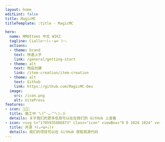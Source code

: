```yaml
---
layout: home
editLint: false
title: MagicMC
titleTemplate: :title - MagicMC

hero:
  name: MMOItems 中文 WIKI
  tagline: Ciallo～(∠・ω< )⌒☆​
  actions:
  - theme: brand
    text: 快速上手
    link: /general/getting-start
  - theme: alt
    text: 物品创建
    link: /item-creation/item-creation
  - theme: alt
    text: Github
    link: https://github.com/MagicMC-Dev
  image:
    src: /icon.png
    alt: VitePress
features:
- icon: 👨🏻‍💻
  title: 施工中 ㄟ(^･ᴗ･^ㄟ)☆彡
  details: 关于我们的更多信息可以在在我们的 GitHub 上查看
- icon: <svg t="1705935086873" class="icon" viewBox="0 0 1024 1024" version="1.1" xmlns="http://www.w3.org/2000/svg" p-id="2697" width="200" height="200"><path d="M512 64a448 448 0 1 0 0 896A448 448 0 0 0 512 64z m118.08 813.248h-3.456a19.2 19.2 0 0 1-14.272-5.248 19.2 19.2 0 0 1-5.248-13.888v-52.48c0.256-17.472 0.384-35.072 0.384-52.864 0-12.992-1.92-25.92-5.632-38.4a68.352 68.352 0 0 0-20.224-32.64c26.048-2.56 51.648-8.448 76.16-17.6a143.232 143.232 0 0 0 87.744-92.224c7.936-25.728 11.712-52.544 11.136-79.488a154.368 154.368 0 0 0-9.728-55.104 145.152 145.152 0 0 0-29.632-47.936c2.752-7.04 4.8-14.336 6.016-21.76a133.504 133.504 0 0 0-1.472-51.392 197.632 197.632 0 0 0-8.256-28.48 10.88 10.88 0 0 0-4.16-0.768h-4.096a84.032 84.032 0 0 0-25.152 4.16 192.64 192.64 0 0 0-26.24 9.728c-8.448 3.84-16.704 8.064-24.704 12.8a433.792 433.792 0 0 0-21.376 13.504 357.568 357.568 0 0 0-192 0 504.256 504.256 0 0 0-21.376-13.504 224.896 224.896 0 0 0-25.088-12.8 168.576 168.576 0 0 0-26.24-9.728 82.24 82.24 0 0 0-24.768-4.16h-4.096a10.816 10.816 0 0 0-4.096 0.768c-3.52 9.28-6.4 18.816-8.64 28.48a141.184 141.184 0 0 0-1.088 51.392c1.28 7.424 3.2 14.72 5.952 21.76a145.152 145.152 0 0 0-29.568 47.936 154.624 154.624 0 0 0-9.792 55.104c-0.512 26.752 3.2 53.44 10.88 79.104 6.784 21.056 18.048 40.32 33.024 56.64 15.488 15.744 34.176 27.968 54.72 35.968 24.384 9.344 49.92 15.36 75.904 17.792a68.224 68.224 0 0 0-16.896 23.616 111.616 111.616 0 0 0-7.488 27.776 102.784 102.784 0 0 1-43.84 10.112 66.688 66.688 0 0 1-39.68-11.264 108.352 108.352 0 0 1-28.16-30.72 100.48 100.48 0 0 0-24.768-27.072 68.608 68.608 0 0 0-16.128-8.96 44.736 44.736 0 0 0-28.48-2.624 15.36 15.36 0 0 0-4.864 2.24 4.416 4.416 0 0 0-2.24 3.712 12.352 12.352 0 0 0 5.248 9.024c3.456 2.752 6.4 4.928 8.64 6.4l1.088 0.768c4.992 3.84 9.792 8 14.272 12.416 4.224 3.648 8 7.808 11.2 12.352 3.392 4.416 6.272 9.152 8.64 14.208 2.752 4.992 5.632 10.752 8.64 17.28 7.04 17.664 19.456 32.64 35.584 42.752 16.96 9.088 35.904 13.568 55.104 13.12 6.528 0 13.056-0.384 19.52-1.152 6.4-1.024 12.8-2.112 19.2-3.392V857.6a18.688 18.688 0 0 1-19.84 19.456h-2.368a384 384 0 1 1 236.16 0v0.192z" fill="#2c2c2c" p-id="2698"></path></svg>
  title: 开源 ٩(๑•̀ω•́๑)۶
  details: 我们的项目可以在 GitHub 获取其源代码
---
```

<style>
:root {
  --vp-home-hero-name-color: transparent;
  --vp-home-hero-name-background: -webkit-linear-gradient(120deg, #bd34fe 30%, #41d1ff);

  --vp-home-hero-image-background-image: linear-gradient(-45deg, #bd34fe 50%, #47caff 50%);
  --vp-home-hero-image-filter: blur(44px);
}

@media (min-width: 640px) {
  :root {
    --vp-home-hero-image-filter: blur(56px);
  }
}

@media (min-width: 960px) {
  :root {
    --vp-home-hero-image-filter: blur(68px);
  }
}
</style>
